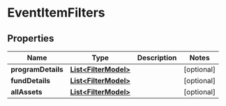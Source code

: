
# EventItemFilters

## Properties
Name | Type | Description | Notes
------------ | ------------- | ------------- | -------------
**programDetails** | [**List&lt;FilterModel&gt;**](FilterModel.md) |  |  [optional]
**fundDetails** | [**List&lt;FilterModel&gt;**](FilterModel.md) |  |  [optional]
**allAssets** | [**List&lt;FilterModel&gt;**](FilterModel.md) |  |  [optional]



